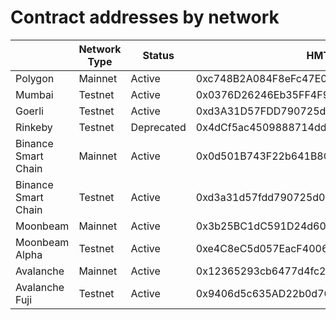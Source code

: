 # Contract addresses by network

|                     | Network Type | Status     | HMTToken                                   | Proxy | EscrowFactory                              | Staking | KVStore                                    |
|---------------------|--------------|------------|--------------------------------------------|-------|--------------------------------------------|---------|--------------------------------------------|
| Polygon             | Mainnet      | Active     | 0xc748B2A084F8eFc47E086ccdDD9b7e67aEb571BF |       | 0x45eBc3eAE6DA485097054ae10BA1A0f8e8c7f794 |         | 0x6334dB76037bb6d4bc21901433E870b22ACa1F9a |
| Mumbai              | Testnet      | Active     | 0x0376D26246Eb35FF4F9924cF13E6C05fd0bD7Fb4 |       | 0x558cd800f9F0B02f3B149667bDe003284c867E94 |         | 0x32e27177BA6Ea91cf28dfd91a0Da9822A4b74EcF |
| Goerli              | Testnet      | Active     | 0xd3A31D57FDD790725d0F6B78095F62E8CD4ab317 |       | 0xaAe6a2646C1F88763E62e0cD08aD050Ea66AC46F |         |                                            |
| Rinkeby             | Testnet      | Deprecated | 0x4dCf5ac4509888714dd43A5cCc46d7ab389D9c23 |       | 0x925B24444511c86F4d4E63141D8Be0A025E2dca4 |         |                                            |
| Binance Smart Chain | Mainnet      | Active     | 0x0d501B743F22b641B8C8dfe00F1AAb881D57DDC7 |       | 0xc88bC422cAAb2ac8812de03176402dbcA09533f4 |         | 0x8340412Ed68BcF53a7Da72BFFc1E2E74CfdE74D0 |
| Binance Smart Chain | Testnet      | Active     | 0xd3a31d57fdd790725d0f6b78095f62e8cd4ab317 |       | 0xaae6a2646c1f88763e62e0cd08ad050ea66ac46f |         | 0x7676F326f1e30E96a76B7F1a860d56A9ac988a7d |
| Moonbeam            | Mainnet      | Active     | 0x3b25BC1dC591D24d60560d0135D6750A561D4764 |       | 0x98108c28B7767a52BE38B4860832dd4e11A7ecad |         | 0x6617d21ab0f16A7079e2811Cf9306CAe7018bDd9 |
| Moonbeam Alpha      | Testnet      | Active     | 0xe4C8eC5d057EacF40060b2174627a4941a5c8127 |       | 0x3Cd0B117Be4CC1e31c8d7d1eD8b32208a2820902 |         | 0x64009ca5fb4b34769F7240c6073FEc34bf5b64E3 |
| Avalanche           | Mainnet      | Active     | 0x12365293cb6477d4fc2686e46bb97e3fb64f1550 |       | 0x9767a578ba7a5FA1563c8229943cB01cd8446BB4 |         | 0x4B79eaD28F52eD5686bf0e379717e85fc7aD10Df |
| Avalanche Fuji      | Testnet      | Active     | 0x9406d5c635AD22b0d76c75E52De57A2177919ca3 |       | 0xfb4469201951C3B9a7F1996c477cb7BDBEcE0A88 |         | 0xd232c1426CF0653cE8a71DC98bCfDf10c471c114 |
